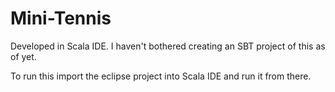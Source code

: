 # Mini-Tennis

Developed in Scala IDE. I haven't bothered creating an SBT project of this as of yet. 

To run this import the eclipse project into Scala IDE and run it from there.